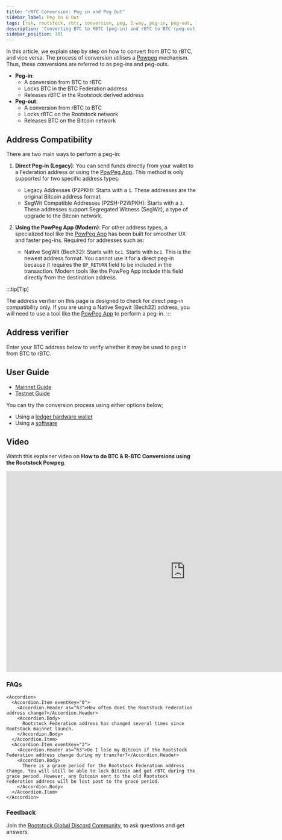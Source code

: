 ```yaml
---
title: "rBTC Conversion: Peg in and Peg Out"
sidebar_label: Peg In & Out
tags: [rsk, rootstock, rbtc, conversion, peg, 2-way, peg-in, peg-out, federation, powpeg]
description: 'Converting BTC to RBTC (peg-in) and rBTC to BTC (peg-out), for both Mainnet and Testnet.'
sidebar_position: 301
---
```


In this article, we explain step by step on how to convert from BTC to rBTC, and vice versa.
The process of conversion utilises a [Powpeg](/concepts/powpeg/) mechanism. Thus, these conversions are referred to as peg-ins and peg-outs.

- **Peg-in**:
  - A conversion from BTC to rBTC
  - Locks BTC in the BTC Federation address
  - Releases rBTC in the Rootstock derived address
- **Peg-out**:
  - A conversion from rBTC to BTC
  - Locks rBTC on the Rootstock network
  - Releases BTC on the Bitcoin network

## Address Compatibility

There are two main ways to perform a peg-in:

1. **Direct Peg-in (Legacy)**: You can send funds directly from your wallet to a Federation address or using the [PowPeg App](https://powpeg.rootstock.io/). This method is only supported for two specific address types:
    - Legacy Addresses (P2PKH): Starts with a `1`. These addresses are the original Bitcoin address format.
    - SegWit Compatible Addresses (P2SH-P2WPKH): Starts with a `3`. These addresses support Segregated Witness (SegWit), a type of upgrade to the Bitcoin network.

2. **Using the PowPeg App (Modern)**: For other address types, a specialized tool like the [PowPeg App](https://powpeg.rootstock.io/) has been built for smoother UX and faster peg-ins. Required for addresses such as:
    - Native SegWit (Bech32): Starts with `bc1`. Starts with `bc1`. This is the newest address format. You cannot use it for a direct peg-in because it requires the `OP_RETURN` field to be included in the transaction. Modern tools like the PowPeg App include this field directly from the destination address.

:::tip[Tip]

The address verifier on this page is designed to check for direct peg-in compatibility only. If you are using a Native Segwit (Bech32) address, you will need to use a tool like the [PowPeg App](https://powpeg.rootstock.io/) to perform a peg-in.
:::

## Address verifier

Enter your BTC address below to verify whether it may be used to peg in from BTC to rBTC. 

<AddressVerifier />

## User Guide

- [Mainnet Guide](/concepts/rbtc/networks#mainnet-conversion)
- [Testnet Guide](/concepts/rbtc/networks#testnet-conversion)

You can try the conversion process using either options below;

- Using a [ledger hardware wallet](/concepts/rbtc/conversion-with-ledger)
- Using a [software](/concepts/rbtc/conversion-with-node-console)

## Video

Watch this explainer video on **How to do BTC & R-BTC Conversions using the Rootstock Powpeg**.

<iframe width="949" height="534" src="https://youtube.com/embed/XTpQW9Rw838" frameBorder="0" allow="accelerometer; autoplay; encrypted-media; gyroscope; picture-in-picture" allowFullScreen></iframe>

### FAQs

````mdx-code-block
<Accordion>
  <Accordion.Item eventKey="0">
    <Accordion.Header as="h3">How often does the Rootstock Federation address change?</Accordion.Header>
    <Accordion.Body>
      Rootstock Federation address has changed several times since Rootstock mainnet launch.
    </Accordion.Body>
  </Accordion.Item>
  <Accordion.Item eventKey="2">
    <Accordion.Header as="h3">Do I lose my Bitcoin if the Rootstock Federation address change during my transfer?</Accordion.Header>
    <Accordion.Body>
      There is a grace period for the Rootstock Federation address change. You will still be able to lock Bitcoin and get rBTC during the grace period. However, any Bitcoin sent to the old Rootstock Federation address will be lost post to the grace period.
    </Accordion.Body>
  </Accordion.Item>
</Accordion>
````

### Feedback

Join the [Rootstock Global Discord Community](https://rootstock.io/discord), to ask questions and get answers.
